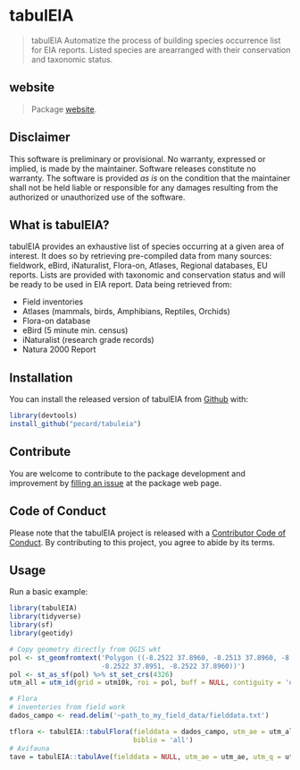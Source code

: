 # tabulEIA

> tabulEIA Automatize the process of building species occurrence list for EIA reports.
Listed species are arearranged with their conservation and taxonomic status.

## website


> Package [website](https://pecard.github.io/tabuleia/index.html).

## Disclaimer

This software is preliminary or provisional. No warranty, expressed or
implied, is made by the maintainer. Software releases constitute no
warranty. The software is provided *as is* on the condition that the
maintainer shall not be held liable or responsible for any damages
resulting from the authorized or unauthorized use of the software.

## What is tabulEIA?

tabulEIA provides an exhaustive list of species occurring at a given area of interest. 
It does so by retrieving pre-compiled data from many sources: fieldwork, eBird, iNaturalist, 
Flora-on, Atlases, Regional databases, EU reports. Lists are provided with taxonomic 
and conservation status and will be ready to be used in EIA report.
Data being retrieved from:

- Field inventories
- Atlases (mammals, birds, Amphibians, Reptiles, Orchids)
- Flora-on database
- eBird (5 minute min. census)
- iNaturalist (research grade records)
- Natura 2000 Report

## Installation

You can install the released version of tabulEIA from
[Github](https:://github.com/pecard/tabuleia) with:

``` r
library(devtools)
install_github("pecard/tabuleia")
```

## Contribute

You are welcome to contribute to the package development and improvement
by [filling an issue](https://github.com/pecard/tabuleia/issues) at the
package web page.

## Code of Conduct
  
  Please note that the tabulEIA project is released with a [Contributor Code of Conduct](https://contributor-covenant.org/version/2/0/CODE_OF_CONDUCT.html). 
  By contributing to this project, you agree to abide by its terms.
  
## Usage

Run a basic example:

``` r
library(tabulEIA)
library(tidyverse)
library(sf)
library(geotidy)

# Copy geometry directly from QGIS wkt
pol <- st_geomfromtext('Polygon ((-8.2522 37.8960, -8.2513 37.8960, -8.2513 37.8951,
                       -8.2522 37.8951, -8.2522 37.8960))')
pol <- st_as_sf(pol) %>% st_set_crs(4326)
utm_all = utm_id(grid = utm10k, roi = pol, buff = NULL, contiguity = 'queen')

# Flora
# inventories from field work
dados_campo <- read.delim('~path_to_my_field_data/fielddata.txt')

tflora <- tabulEIA::tabulFlora(fielddata = dados_campo, utm_ae = utm_all$ae, utm_q = utm_all$contig,
                               biblio = 'all')
# Avifauna
tave = tabulEIA::tabulAve(fielddata = NULL, utm_ae = utm_ae, utm_q = utm_contig, atlas = atlas_aves, ebird = ebird)

```
